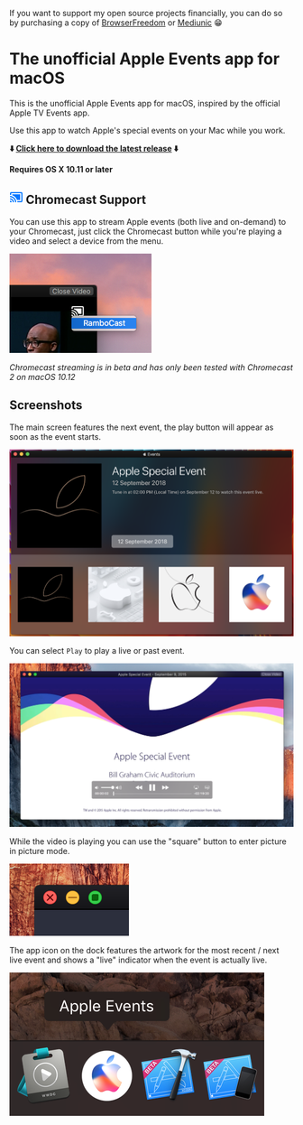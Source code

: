 If you want to support my open source projects financially, you can do so by purchasing a copy of [BrowserFreedom](https://getbrowserfreedom.com) or [Mediunic](https://itunes.apple.com/app/mediunic-medium-client/id1088945121?mt=12) 😁

# The unofficial Apple Events app for macOS

This is the unofficial Apple Events app for macOS, inspired by the official Apple TV Events app.

Use this app to watch Apple's special events on your Mac while you work.

**⬇️ [Click here to download the latest release](https://raw.githubusercontent.com/insidegui/AppleEvents/master/Releases/AppleEvents_latest.zip) ⬇️**

**Requires OS X 10.11 or later**

## ![chromecast](chromecast.png) Chromecast Support

You can use this app to stream Apple events (both live and on-demand) to your Chromecast, just click the Chromecast button while you're playing a video and select a device from the menu.

![chromecastmenu](chromecast-2.png)

*Chromecast streaming is in beta and has only been tested with Chromecast 2 on macOS 10.12*

## Screenshots

The main screen features the next event, the play button will appear as soon as the event starts.

![screenshot](screenshot_sep_2018.png)

You can select `Play` to play a live or past event.

![screenshot2](screenshot2.png)

While the video is playing you can use the "square" button to enter picture in picture mode.

![screenshot3](pipbutton.png)

The app icon on the dock features the artwork for the most recent / next live event and shows a "live" indicator when the event is actually live.

![screenshot4](dockicon.png)